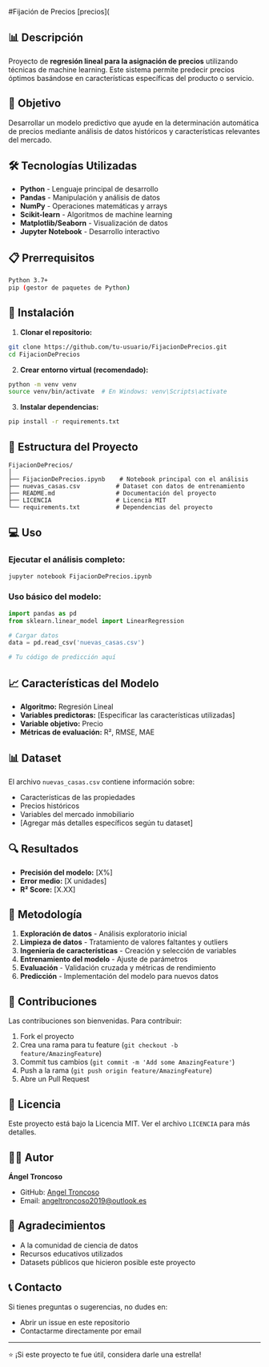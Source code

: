 #Fijación de Precios
[precios](

## 📊 Descripción
Proyecto de **regresión lineal para la asignación de precios** utilizando técnicas de machine learning. Este sistema permite predecir precios óptimos basándose en características específicas del producto o servicio.

## 🎯 Objetivo
Desarrollar un modelo predictivo que ayude en la determinación automática de precios mediante análisis de datos históricos y características relevantes del mercado.

## 🛠️ Tecnologías Utilizadas
- **Python** - Lenguaje principal de desarrollo
- **Pandas** - Manipulación y análisis de datos
- **NumPy** - Operaciones matemáticas y arrays
- **Scikit-learn** - Algoritmos de machine learning
- **Matplotlib/Seaborn** - Visualización de datos
- **Jupyter Notebook** - Desarrollo interactivo

## 📋 Prerrequisitos
```bash
Python 3.7+
pip (gestor de paquetes de Python)
```

## 🚀 Instalación

1. **Clonar el repositorio:**
```bash
git clone https://github.com/tu-usuario/FijacionDePrecios.git
cd FijacionDePrecios
```

2. **Crear entorno virtual (recomendado):**
```bash
python -m venv venv
source venv/bin/activate  # En Windows: venv\Scripts\activate
```

3. **Instalar dependencias:**
```bash
pip install -r requirements.txt
```

## 📁 Estructura del Proyecto
```
FijacionDePrecios/
│
├── FijacionDePrecios.ipynb    # Notebook principal con el análisis
├── nuevas_casas.csv          # Dataset con datos de entrenamiento
├── README.md                 # Documentación del proyecto
├── LICENCIA                  # Licencia MIT
└── requirements.txt          # Dependencias del proyecto
```

## 💻 Uso

### Ejecutar el análisis completo:
```bash
jupyter notebook FijacionDePrecios.ipynb
```

### Uso básico del modelo:
```python
import pandas as pd
from sklearn.linear_model import LinearRegression

# Cargar datos
data = pd.read_csv('nuevas_casas.csv')

# Tu código de predicción aquí
```

## 📈 Características del Modelo
- **Algoritmo:** Regresión Lineal
- **Variables predictoras:** [Especificar las características utilizadas]
- **Variable objetivo:** Precio
- **Métricas de evaluación:** R², RMSE, MAE

## 📊 Dataset
El archivo `nuevas_casas.csv` contiene información sobre:
- Características de las propiedades
- Precios históricos
- Variables del mercado inmobiliario
- [Agregar más detalles específicos según tu dataset]

## 🔍 Resultados
- **Precisión del modelo:** [X%]
- **Error medio:** [X unidades]
- **R² Score:** [X.XX]

## 📝 Metodología
1. **Exploración de datos** - Análisis exploratorio inicial
2. **Limpieza de datos** - Tratamiento de valores faltantes y outliers
3. **Ingeniería de características** - Creación y selección de variables
4. **Entrenamiento del modelo** - Ajuste de parámetros
5. **Evaluación** - Validación cruzada y métricas de rendimiento
6. **Predicción** - Implementación del modelo para nuevos datos

## 🤝 Contribuciones
Las contribuciones son bienvenidas. Para contribuir:

1. Fork el proyecto
2. Crea una rama para tu feature (`git checkout -b feature/AmazingFeature`)
3. Commit tus cambios (`git commit -m 'Add some AmazingFeature'`)
4. Push a la rama (`git push origin feature/AmazingFeature`)
5. Abre un Pull Request

## 📄 Licencia
Este proyecto está bajo la Licencia MIT. Ver el archivo `LICENCIA` para más detalles.

## 👨‍💻 Autor
**Ángel Troncoso**
- GitHub: [Angel Troncoso](https://github.com/AngelTroncoso)
- Email: angeltroncoso2019@outlook.es

## 🙏 Agradecimientos
- A la comunidad de ciencia de datos
- Recursos educativos utilizados
- Datasets públicos que hicieron posible este proyecto

## 📞 Contacto
Si tienes preguntas o sugerencias, no dudes en:
- Abrir un issue en este repositorio
- Contactarme directamente por email

---
⭐ ¡Si este proyecto te fue útil, considera darle una estrella!

